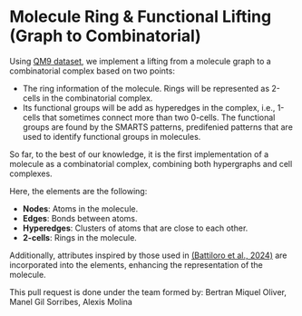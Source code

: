 # Molecule Ring & Functional Lifting (Graph to Combinatorial)
Using [QM9 dataset](https://paperswithcode.com/dataset/qm9), we implement a lifting from a molecule graph to a combinatorial complex based on two points:
- The ring information of the molecule. Rings will be represented as 2-cells in the combinatorial complex.
- Its functional groups will be add as hyperedges in the complex, i.e., 1-cells that sometimes connect more than two 0-cells. The functional groups are found by the SMARTS patterns, predifenied patterns that are used to identify functional groups in molecules.

So far, to the best of our knowledge, it is the first implementation of a molecule as a combinatorial complex, combining both hypergraphs and cell complexes.

Here, the elements are the following:
- **Nodes**: Atoms in the molecule.
- **Edges**: Bonds between atoms.
- **Hyperedges**: Clusters of atoms that are close to each other.
- **2-cells**: Rings in the molecule.

Additionally, attributes inspired by those used in [(Battiloro et al., 2024)](https://arxiv.org/abs/2405.15429) are incorporated into the elements, enhancing the representation of the molecule.

This pull request is done under the team formed by: Bertran Miquel Oliver, Manel Gil Sorribes, Alexis Molina